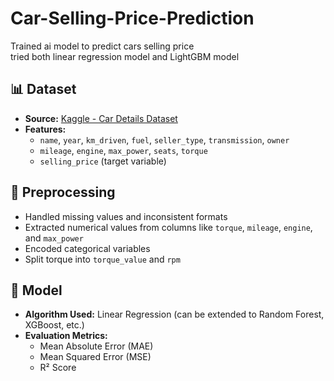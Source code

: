 # Car-Selling-Price-Prediction 
Trained ai model to predict cars selling price \
tried both linear regression model and LightGBM model


## 📊 Dataset

- **Source:** [Kaggle - Car Details Dataset](https://www.kaggle.com/datasets)
- **Features:**
  - `name`, `year`, `km_driven`, `fuel`, `seller_type`, `transmission`, `owner`
  - `mileage`, `engine`, `max_power`, `seats`, `torque`
  - `selling_price` (target variable)

## 🔧 Preprocessing

- Handled missing values and inconsistent formats
- Extracted numerical values from columns like `torque`, `mileage`, `engine`, and `max_power`
- Encoded categorical variables
- Split torque into `torque_value` and `rpm`

## 🤖 Model

- **Algorithm Used:** Linear Regression (can be extended to Random Forest, XGBoost, etc.)
- **Evaluation Metrics:**
  - Mean Absolute Error (MAE)
  - Mean Squared Error (MSE)
  - R² Score
